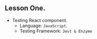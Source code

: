 ## Lesson One.

- Testing React component.
  - Language: `JavaScript`.
  - Testing Framework: `Jest & Enzyme`